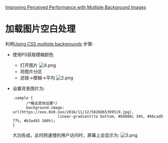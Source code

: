 [Improving Perceived Performance with Multiple Background Images](http://csswizardry.com/2016/10/improving-perceived-performance-with-multiple-background-images/)

# 加载图片空白处理
利用[Using CSS multiple backgrounds](https://developer.mozilla.org/en-US/docs/Web/CSS/CSS_Background_and_Borders/Using_CSS_multiple_backgrounds)
步骤:
- 使用PS获取模糊颜色
  - 打开图片
    ![4.png](https://ooo.0o0.ooo/2016/11/12/5826890e2be8a.png)
  - 将图片分区
  - 滤镜->模糊->平均
    ![2.png](https://ooo.0o0.ooo/2016/11/12/582685e3ba65d.png)
- 设置背景图片为:

  ```
  .sample {
        /*略去其他设置*/
        background-image: url(https://ooo.0o0.ooo/2016/11/12/5826865399519.jpg),
                      linear-gradient(to bottom, #b9888c 34%, #bbcad5 77%, #b3a493 100%);
  }
  ```
  
  大功告成，此时网速慢的用户访问时，屏幕上会显示为:
  ![3.png](https://ooo.0o0.ooo/2016/11/12/5826886d4f333.png)
    
